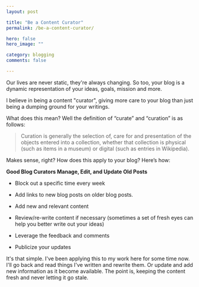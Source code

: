 ```yaml
---
layout: post

title: "Be a Content Curator"
permalink: /be-a-content-curator/

hero: false
hero_image: ""

category: blogging
comments: false

---
```


Our lives are never static, they're always changing. So too, your blog is a dynamic representation of your ideas, goals, mission and more.

I believe in being a content "curator", giving more care to your blog than just being a dumping ground for your writings.

What does this mean? Well the definition of “curate” and “curation” is as follows:

> Curation is generally the selection of, care for and presentation of the objects entered into a collection, whether that collection is physical (such as items in a museum) or digital (such as entries in Wikipedia).

Makes sense, right? How does this apply to your blog? Here’s how:

**Good Blog Curators Manage, Edit, and Update Old Posts**

* Block out a specific time every week

* Add links to new blog posts on older blog posts. 

* Add new and relevant content

* Review/re-write content if necessary (sometimes a set of fresh eyes can help you better write out your ideas)

* Leverage the feedback and comments

* Publicize your updates

It's that simple. I've been applying this to my work here for some time now.  I'll go back and read things I've written and rewrite them. Or update and add new information as it become available. The point is, keeping the content fresh and never letting it go stale.